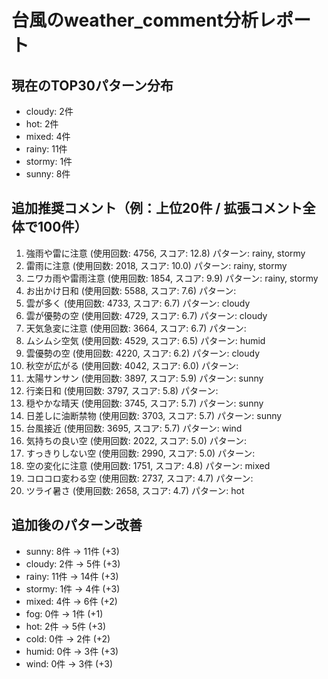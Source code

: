 
# 台風のweather_comment分析レポート

## 現在のTOP30パターン分布
- cloudy: 2件
- hot: 2件
- mixed: 4件
- rainy: 11件
- stormy: 1件
- sunny: 8件

## 追加推奨コメント（例：上位20件 / 拡張コメント全体で100件）
1. 強雨や雷に注意 (使用回数: 4756, スコア: 12.8)
   パターン: rainy, stormy
2. 雷雨に注意 (使用回数: 2018, スコア: 10.0)
   パターン: rainy, stormy
3. ニワカ雨や雷雨注意 (使用回数: 1854, スコア: 9.9)
   パターン: rainy, stormy
4. お出かけ日和 (使用回数: 5588, スコア: 7.6)
   パターン: 
5. 雲が多く (使用回数: 4733, スコア: 6.7)
   パターン: cloudy
6. 雲が優勢の空 (使用回数: 4729, スコア: 6.7)
   パターン: cloudy
7. 天気急変に注意 (使用回数: 3664, スコア: 6.7)
   パターン: 
8. ムシムシ空気 (使用回数: 4529, スコア: 6.5)
   パターン: humid
9. 雲優勢の空 (使用回数: 4220, スコア: 6.2)
   パターン: cloudy
10. 秋空が広がる (使用回数: 4042, スコア: 6.0)
   パターン: 
11. 太陽サンサン (使用回数: 3897, スコア: 5.9)
   パターン: sunny
12. 行楽日和 (使用回数: 3797, スコア: 5.8)
   パターン: 
13. 穏やかな晴天 (使用回数: 3745, スコア: 5.7)
   パターン: sunny
14. 日差しに油断禁物 (使用回数: 3703, スコア: 5.7)
   パターン: sunny
15. 台風接近 (使用回数: 3695, スコア: 5.7)
   パターン: wind
16. 気持ちの良い空 (使用回数: 2022, スコア: 5.0)
   パターン: 
17. すっきりしない空 (使用回数: 2990, スコア: 5.0)
   パターン: 
18. 空の変化に注意 (使用回数: 1751, スコア: 4.8)
   パターン: mixed
19. コロコロ変わる空 (使用回数: 2737, スコア: 4.7)
   パターン: 
20. ツライ暑さ (使用回数: 2658, スコア: 4.7)
   パターン: hot

## 追加後のパターン改善
- sunny: 8件 → 11件 (+3)
- cloudy: 2件 → 5件 (+3)
- rainy: 11件 → 14件 (+3)
- stormy: 1件 → 4件 (+3)
- mixed: 4件 → 6件 (+2)
- fog: 0件 → 1件 (+1)
- hot: 2件 → 5件 (+3)
- cold: 0件 → 2件 (+2)
- humid: 0件 → 3件 (+3)
- wind: 0件 → 3件 (+3)
